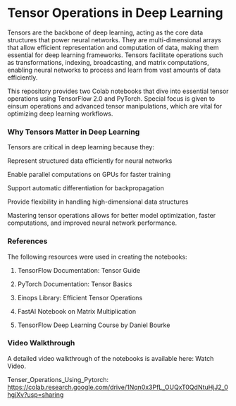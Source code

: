 # Tensor Operations in Deep Learning

Tensors are the backbone of deep learning, acting as the core data structures that power neural networks. They are multi-dimensional arrays that allow efficient representation and computation of data, making them essential for deep learning frameworks. Tensors facilitate operations such as transformations, indexing, broadcasting, and matrix computations, enabling neural networks to process and learn from vast amounts of data efficiently.

This repository provides two Colab notebooks that dive into essential tensor operations using TensorFlow 2.0 and PyTorch. Special focus is given to einsum operations and advanced tensor manipulations, which are vital for optimizing deep learning workflows.

### Why Tensors Matter in Deep Learning

Tensors are critical in deep learning because they:

Represent structured data efficiently for neural networks

Enable parallel computations on GPUs for faster training

Support automatic differentiation for backpropagation

Provide flexibility in handling high-dimensional data structures

Mastering tensor operations allows for better model optimization, faster computations, and improved neural network performance.

### References

The following resources were used in creating the notebooks:

1) TensorFlow Documentation: Tensor Guide

2) PyTorch Documentation: Tensor Basics

3) Einops Library: Efficient Tensor Operations

4) FastAI Notebook on Matrix Multiplication

5) TensorFlow Deep Learning Course by Daniel Bourke

### Video Walkthrough

A detailed video walkthrough of the notebooks is available here: Watch Video.


Tenser_Operations_Using_Pytorch: https://colab.research.google.com/drive/1Nqn0x3PfL_OUQxT0QdNtuHjJ2_0hgjXv?usp=sharing




